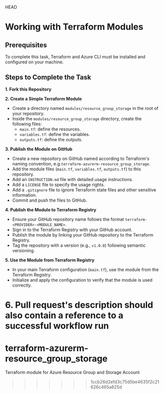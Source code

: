 HEAD
# Working with Terraform Modules

## Prerequisites

To complete this task, Terraform and Azure CLI must be installed and configured on your machine.

## Steps to Complete the Task

**1. Fork this Repository**

**2. Create a Simple Terraform Module**

- Create a directory named `modules/resource_group_storage` in the root of your repository.
- Inside the `modules/resource_group_storage` directory, create the following files:
    * `main.tf`: define the resources.
    * `variables.tf`: define the variables.
    * `outputs.tf`: define the outputs.

**3. Publish the Module on GitHub**

- Create a new repository on GitHub named according to Terraform's naming convention, e.g.`terraform-azurerm-resource_group_storage`.
- Add the module files (`main.tf`, `variables.tf`, `outputs.tf`) to this repository.
- Add an `INSTRUCTION.md` file with detailed usage instructions.
- Add a `LICENSE` file to specify the usage rights.
- Add a `.gitignore` file to ignore Terraform state files and other sensitive information.
- Commit and push the files to GitHub.

**4. Publish the Module to Terraform Registry**

- Ensure your GitHub repository name follows the format `terraform-<PROVIDER>-<MODULE_NAME>`.
- Sign in to the Terraform Registry with your GitHub account.
- Publish the module by linking your GitHub repository to the Terraform Registry.
- Tag the repository with a version (e.g., `v1.0.0`) following semantic versioning.

**5. Use the Module from Terraform Registry**

- In your main Terraform configuration (`main.tf`), use the module from the Terraform Registry.
- Initialize and apply the configuration to verify that the module is used correctly.

**6. Pull request's description should also contain a reference to a successful workflow run**
=======
# terraform-azurerm-resource_group_storage
Terraform module for Azure Resource Group and Storage Account
>>>>>>> 1ccb26d2efd3c75d5be4635f2c21626c465a825d
